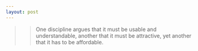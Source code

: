 ```yaml
---
layout: post
---
```


>>One discipline argues that it must be usable and understandable, 
>>another that it must be attractive, 
>>yet another that it has to be affordable.
